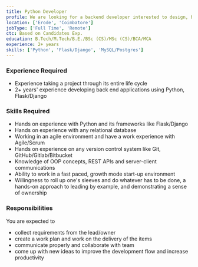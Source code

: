```yaml
---
title: Python Developer
profile: We are looking for a backend developer interested to design, build and maintain efficient, reusable, and reliable REST API with capacity to write quality code. Building a product is a highly collaborative effort, and as such, a strong team player with a commitment to perfection is required.
location: ['Erode', 'Coimbatore']
jobType: ['Full Time', 'Remote']
ctc: Based on Candidates Exp.
education: B.Tech/M.Tech/B.E./BSc (CS)/MSc (CS)/BCA/MCA
experience: 2+ years
skills: ['Python', 'Flask/Django', 'MySQL/Postgres']
---
```

### Experience Required
  - Experience taking a project through its entire life cycle
  - 2+ years' experience developing back end applications using Python, Flask/Django

### Skills Required
  - Hands on experience with Python and its frameworks like Flask/Django
  - Hands on experience with any relational database
  - Working in an agile environment and have a work experience with Agile/Scrum
  - Hands on experience on any version control system like Git, GitHub/Gitlab/Bitbucket
  - Knowledge of OOP concepts, REST APIs and server-client communications
  - Ability to work in a fast paced, growth mode start-up environment
  - Willingness to roll up one's sleeves and do whatever has to be done, a hands-on approach to leading by example, and demonstrating a sense of ownership

### Responsibilities
You are expected to 
  - collect requirements from the lead/owner
  - create a work plan and work on the delivery of the items
  - communicate properly and collaborate with team
  - come up with new ideas to improve the development flow and increase productivity
